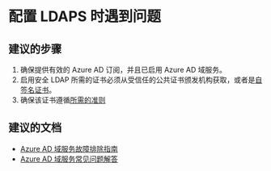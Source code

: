 <properties
    pageTitle="Issues configuring LDAPS"
    description="Azure AD 域服务"
    service="microsoft.aad"
    resource="Microsoft_AAD_DomainServices"
    authors="arluca"
    selfHelpType="generic"
    supportTopicIds="32570967"
    productPesIds="14785"
    cloudEnvironments="public"
/>


# <a name="issues-configuring-ldaps"></a>配置 LDAPS 时遇到问题

## <a name="recommended-steps"></a>**建议的步骤**
1.    确保提供有效的 Azure AD 订阅，并且已启用 Azure AD 域服务。
2.  启用安全 LDAP 所需的证书必须从受信任的公共证书颁发机构获取，或者是[自签名证书](https://docs.microsoft.com/azure/active-directory-domain-services/active-directory-ds-admin-guide-configure-secure-ldap#task-1---obtain-a-certificate-for-secure-ldap)。
3.  确保该证书遵循[所需的准则](https://docs.microsoft.com/azure/active-directory-domain-services/active-directory-ds-admin-guide-configure-secure-ldap#before-you-begin)

## <a name="recommended-documents"></a>**建议的文档**
* [Azure AD 域服务故障排除指南](https://docs.microsoft.com/azure/active-directory-domain-services/active-directory-ds-troubleshooting) 
* [Azure AD 域服务常见问题解答](https://docs.microsoft.com/azure/active-directory-domain-services/active-directory-ds-faqs)

